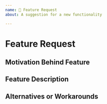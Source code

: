 ```yaml
---
name: 🚀 Feature Request
about: A suggestion for a new functionality

---
```


# Feature Request

## Motivation Behind Feature
<!-- Why should this feature be implemented? What problem does it solve? -->



## Feature Description
<!--
Describe your feature request in detail
Please provide any code examples or screenshots of what this feature would look like
Are there any drawbacks? Will this break anything for existing users?
-->



## Alternatives or Workarounds
<!--
Describe alternatives or workarounds you are currently using
Are there ways to do this with existing functionality?
-->


